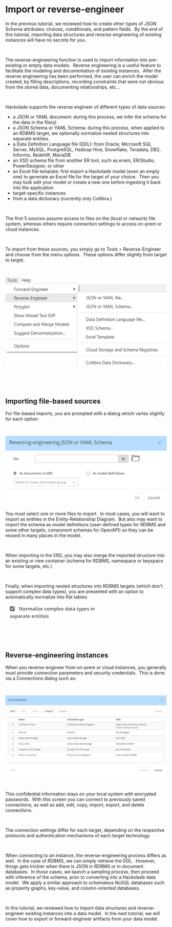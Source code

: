 # Import or reverse-engineer

In the previous tutorial, we reviewed how to create other types of JSON Schema attributes: choices, conditionals, and pattern fields.&nbsp; By the end of this tutorial, importing data structures and reverse-engineering of existing instances will have no secrets for you.

&nbsp;

The reverse-engineering function is used to import information into pre-existing or empty data models.&nbsp; Reverse engineering is a useful feature to facilitate the modeling and documentation of existing instances.&nbsp; After the reverse engineering has been performed, the user can enrich the model created, by filling descriptions, recording constraints that were not obvious from the stored data, documenting relationships, etc…

&nbsp;

Hackolade supports the reverse engineer of different types of data sources:

* a JSON or YAML document: during this process, we infer the schema for the data in the file(s)
* a JSON Schema or YAML Schema: during this process, when applied to an RDBMS target, we optionally normalize nested structures into separate entities.
* a Data Definition Language file (DDL): from Oracle, Microsoft SQL Server, MySQL, PostgreSQL, Hadoop Hive, Snowflake, Teradata, DB2, Informix, Redshift, MariaDB
* an XSD schema file from another ER tool, such as erwin, ER/Studio, PowerDesigner, or other
* an Excel file template: first export a Hackolade model (even an empty one) to generate an Excel file for the target of your choice.&nbsp; Then you may bulk edit your model or create a new one before ingesting it back into the application.
* target-specific instances
* from a data dictionary (currently only Collibra.)

&nbsp;

The first 5 sources assume access to files on the (local or network) file system, whereas others require connection settings to access on-prem or cloud instances.

&nbsp;

To import from these sources, you simply go to Tools \> Reverse-Engineer and choose from the menu options.&nbsp; These options differ slightly from target to target. &nbsp;

&nbsp;

![Image](<lib/Tutorial%20-%20import%20reverse-engineer.png>)

&nbsp;

&nbsp;

## Importing file-based sources

For file-based imports, you are prompted with a dialog which varies slightly for each option:

&nbsp;

![Image](<lib/Tutorial%20-%20Reverse-engineer%20from%20JSON%20Schema.png>)

You must select one or more files to import.&nbsp; In most cases, you will want to import as entities in the Entity-Relationship Diagram.&nbsp; But also may want to import the schema as model definitions (user-defined types for RDBMS and some other targets, component schemas for OpenAPI) so they can be reused in many places in the model.

&nbsp;

When importing in the ERD, you may also merge the imported structure into an existing or new container (schema for RDBMS, namespace or keyspace for some targets, etc.)

&nbsp;

Finally, when importing nested structures into RDBMS targets (which don't support complex data types), you are presented with an option to automatically normalize into flat tables:

![Image](<lib/Titorial%20-%20normalize%20complex%20data%20types.png>)

&nbsp;

&nbsp;

## Reverse-engineering instances

When you reverse-engineer from on-prem or cloud instances, you generally must provide connection parameters and security credentials.&nbsp; This is done via a Connections dialog such as:

&nbsp;

![Tutorial - Connections dialog](<lib/Tutorial%20-%20Connections%20dialog.png>)

&nbsp;

This confidential information stays on your local system with encrypted passwords.&nbsp; With this screen you can connect to previously saved connections, as well as add, edit, copy, import, export, and delete connections. &nbsp;

&nbsp;

The connection settings differ for each target, depending on the respective protocols and authentication mechanisms of each target technology.

&nbsp;

When connecting to an instance, the reverse-engineering process differs as well.&nbsp; In the case of RDBMS, we can simply retrieve the DDL.&nbsp; However, things gets trickier when there is JSON in RDBMS or in document databases.&nbsp; In those cases, we launch a sampling process, then proceed with inference of the schema, prior to converting into a Hackolade data model.&nbsp; We apply a similar approach to schemaless NoSQL databases such as property graphs, key-value, and column-oriented databases.

&nbsp;

In this tutorial, we reviewed how to import data structures and reverse-engineer existing instances into a data model.&nbsp; In the next tutorial, we will cover how to export or forward-engineer artifacts from your data model.


